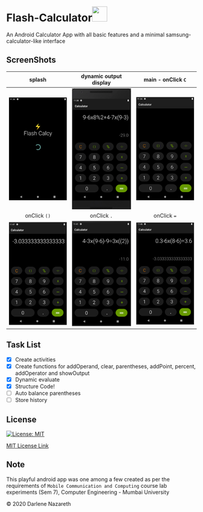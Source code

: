 <!-- @format -->

# Flash-Calculator<img src="https://www.emojiall.com/images/60/lg/1f5a9.png" height="40px" width="40px"/>

An Android Calculator App with all basic features and a minimal samsung-calculator-like interface

## ScreenShots

splash                   |       dynamic output display      | main - onClick `C` |
:-------------------------:|:-------------------------:|:-------------------------:
<img src="images/image1.png" width="200" /> | <img src="images/image2.png" width="200" /> | <img src="images/image3.png" width="200" />
onClick `()`             |              onClick `.`      |         onClick `=`    |
<img src="images/image4.png" width="200" /> | <img src="images/image5.png" width="200" /> |   <img src="images/image6.png" width="200" />

## Task List

- [x] Create activities
- [x] Create functions for addOperand, clear, parentheses, addPoint, percent, addOperator and showOutput
- [x] Dynamic evaluate
- [x] Structure Code!
- [ ] Auto balance parentheses
- [ ] Store history

## License

[![License: MIT](https://img.shields.io/badge/License-MIT-yellow.svg)](https://opensource.org/licenses/MIT)

[MIT License Link](https://github.com/Darlene-Naz/Flash-Calculator/blob/master/LICENSE)

## Note

This playful android app was one among a few created as per the requirements of `Mobile Communication and Computing` course lab experiments (Sem 7), Computer
Engineering - Mumbai University

© 2020 Darlene Nazareth